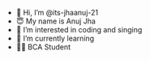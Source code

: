 - 👋 Hi, I’m @its-jhaanuj-21
- 😇 My name is Anuj Jha 
- 👀 I’m interested in coding and singing
- 🌱 I’m currently learning 
- 👨‍🎓 BCA Student


<!---
its-jhaanuj-21/its-jhaanuj-21 is a ✨ special ✨ repository because its `README.md` (this file) appears on your GitHub profile.
You can click the Preview link to take a look at your changes.
--->
